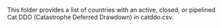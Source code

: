 This folder provides a list of countries with an active, closed, or pipelined Cat DDO (Catastrophe Deferred Drawdown) in catddo.csv.